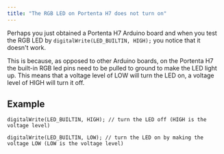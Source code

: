 ```yaml
---
title: "The RGB LED on Portenta H7 does not turn on"
---
```


Perhaps you just obtained a Portenta H7 Arduino board and when you test the RGB LED by `digitalWrite(LED_BUILTIN, HIGH);` you notice that it doesn't work.

This is because, as opposed to other Arduino boards, on the Portenta H7 the built-in RGB led pins need to be pulled to ground to make the LED light up. This means that a voltage level of LOW will turn the LED on, a voltage level of HIGH will turn it off.

## Example

```
digitalWrite(LED_BUILTIN, HIGH); // turn the LED off (HIGH is the voltage level)

digitalWrite(LED_BUILTIN, LOW); // turn the LED on by making the voltage LOW (LOW is the voltage level)
```
